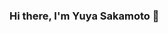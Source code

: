 ### Hi there, I'm Yuya Sakamoto 👋

<!--
**buzimeow/buzimeow** is a ✨ _special_ ✨ repository because its `README.md` (this file) appears on your GitHub profile.

Here are some ideas to get you started:

- 🔭 I’m currently working on improving my programming skills.
- 🌱 I’m currently learning Java,Html+css,Php+mysql & is also planning to learn C language.
- 👯 I’m looking to collaborate on some pretty easy work for now since i'm a beginner and is still improving and is hoping to land a job.
- 🤔 I’m looking for help with my coding skills because there are still a lot of things i don't understand.
- 💬 Ask me any easy questions that i could handle with my current knowledge.
- 📫 How to reach me: ...
- 😄 Pronouns: ...he/him
- ⚡ Fun fact: ...failed my university entrance exam by 1 point.
-->

